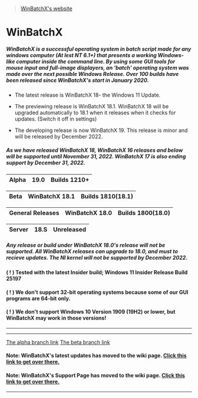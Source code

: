 > [WinBatchX's website](https://sites.google.com/view/winbatchx/home)

# WinBatchX
##### WinBatchX is a successful operating system in batch script made for any windows computer (At lest NT 6.1+) that presents a working Windows-like computer inside the command line. By using some GUI tools for mouse input and full-image displayers, an 'batch' operating system was made over the next possible Windows Release. Over 100 builds have been released since WinBatchX's start in January 2020.

- The latest release is WinBatchX 18- the Windows 11 Update.

- The previewing release is WinBatchX 18.1. WinBatchX 18 will be upgraded automatically to 18.1 when it releases when it checks for updates. (Switch it off in settings)

- The developing release is now WinBatchX 19. This release is minor and will be released by December 2022.

##### As we have released WinBatchX 18, WinBatchX 16 releases and below will be supported until November 31, 2022. WinBatchX 17 is also ending support by December 31, 2022.

Alpha | 19.0 | Builds 1210+
-|-|-

Beta | WinBatchX 18.1 | Builds 1810(18.1)
-|-|-


General Releases | WinBatchX 18.0 | Builds 1800(18.0)
-|-|-

Server | 18.S | Unreleased
-|-|-

##### Any release or build under WinBatchX 18.0's release will not be supported. All WinBatchX releases can upgrade to 18.0, and must to recieve updates. The NI kernel will not be supported by December 2022.

#### ( ! ) Tested with the latest Insider build; Windows 11 Insider Release Build 25197
#### ( ! ) We don't support 32-bit operating systems because some of our GUI programs are 64-bit only.
#### ( ! ) We don't support Windows 10 Version 1909 (19H2) or lower, but WinBatchX may work in those versions!

***


***

[The alpha branch link](https://github.com/bes-ptah/WinBatchX/tree/alpha)
[The beta branch link](https://github.com/bes-ptah/WinBatchX/tree/beta)
#### Note: WinBatchX's latest updates has moved to the wiki page. [Click this link to get over there.](https://github.com/bes-ptah/WinBatchX/wiki)
#### Note: WinBatchX's Support Page has moved to the wiki page. [Click this link to get over there.](https://github.com/bes-ptah/WinBatchX/wiki/Support-Page)






***







